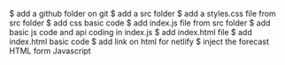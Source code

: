 $ add a github folder on git
$ add a src folder
$ add a styles.css file from src folder
$ add css basic code
$ add index.js file from src folder
$ add basic js code and api coding in index.js
$ add index.html file
$ add index.html basic code
$ add link on html for netlify
$ inject the forecast HTML form Javascript
